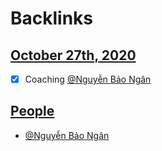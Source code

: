 
# Backlinks
## [October 27th, 2020](<October 27th, 2020.md>)
- [x] Coaching [@Nguyễn Bảo Ngân](<@Nguyễn Bảo Ngân.md>)

## [People](<People.md>)
- [@Nguyễn Bảo Ngân](<@Nguyễn Bảo Ngân.md>)

